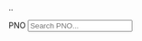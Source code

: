 ..
<div class="mb-3">
  <label for="pnoSearch" class="form-label">PNO</label>
  <input type="text" id="pnoSearch" class="form-control" placeholder="Search PNO..." autocomplete="off">
  <ul id="pnoList" class="list-group" style="max-height: 150px; overflow-y: auto; display: none; position: absolute; z-index: 10;"></ul>

  <!-- Hidden select to preserve form structure -->
  <select name="Coordinators[0].Pno" id="Pno" style="display: none;">
    <option value="">-- Select PNO --</option>
    @foreach (var item in ViewBag.PnoList as List<SelectListItem>)
    {
        <option value="@item.Value">@item.Text</option>
    }
  </select>
</div>


<style>
  #pnoList li {
    cursor: pointer;
    padding: 5px 10px;
  }
  #pnoList li:hover {
    background-color: #f0f0f0;
  }
</style>



<script>
  document.addEventListener("DOMContentLoaded", function () {
    const input = document.getElementById("pnoSearch");
    const select = document.getElementById("Pno");
    const ul = document.getElementById("pnoList");

    // Load options from the select element
    const options = Array.from(select.options)
      .filter(opt => opt.value !== "")
      .map(opt => ({ value: opt.value, text: opt.text }));

    input.addEventListener("input", function () {
      const search = input.value.toLowerCase();
      ul.innerHTML = "";

      if (search === "") {
        ul.style.display = "none";
        return;
      }

      const filtered = options.filter(opt => opt.text.toLowerCase().includes(search));
      if (filtered.length === 0) {
        ul.style.display = "none";
        return;
      }

      filtered.forEach(opt => {
        const li = document.createElement("li");
        li.className = "list-group-item";
        li.textContent = opt.text;
        li.dataset.value = opt.value;

        li.addEventListener("click", () => {
          input.value = opt.text;
          select.value = opt.value;
          ul.style.display = "none";
        });

        ul.appendChild(li);
      });

      ul.style.display = "block";
    });

    document.addEventListener("click", function (e) {
      if (!ul.contains(e.target) && e.target !== input) {
        ul.style.display = "none";
      }
    });
  });
</script>
